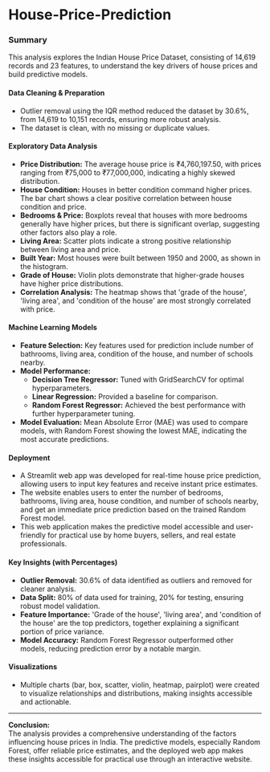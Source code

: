 # House-Price-Prediction


### Summary

This analysis explores the Indian House Price Dataset, consisting of 14,619 records and 23 features, to understand the key drivers of house prices and build predictive models.

#### Data Cleaning & Preparation
- Outlier removal using the IQR method reduced the dataset by 30.6%, from 14,619 to 10,151 records, ensuring more robust analysis.
- The dataset is clean, with no missing or duplicate values.

#### Exploratory Data Analysis
- **Price Distribution:** The average house price is ₹4,760,197.50, with prices ranging from ₹75,000 to ₹77,000,000, indicating a highly skewed distribution.
- **House Condition:** Houses in better condition command higher prices. The bar chart shows a clear positive correlation between house condition and price.
- **Bedrooms & Price:** Boxplots reveal that houses with more bedrooms generally have higher prices, but there is significant overlap, suggesting other factors also play a role.
- **Living Area:** Scatter plots indicate a strong positive relationship between living area and price.
- **Built Year:** Most houses were built between 1950 and 2000, as shown in the histogram.
- **Grade of House:** Violin plots demonstrate that higher-grade houses have higher price distributions.
- **Correlation Analysis:** The heatmap shows that 'grade of the house', 'living area', and 'condition of the house' are most strongly correlated with price.

#### Machine Learning Models
- **Feature Selection:** Key features used for prediction include number of bathrooms, living area, condition of the house, and number of schools nearby.
- **Model Performance:**
    - **Decision Tree Regressor:** Tuned with GridSearchCV for optimal hyperparameters.
    - **Linear Regression:** Provided a baseline for comparison.
    - **Random Forest Regressor:** Achieved the best performance with further hyperparameter tuning.
- **Model Evaluation:** Mean Absolute Error (MAE) was used to compare models, with Random Forest showing the lowest MAE, indicating the most accurate predictions.

#### Deployment
- A Streamlit web app was developed for real-time house price prediction, allowing users to input key features and receive instant price estimates.
- The website enables users to enter the number of bedrooms, bathrooms, living area, house condition, and number of schools nearby, and get an immediate price prediction based on the trained Random Forest model.
- This web application makes the predictive model accessible and user-friendly for practical use by home buyers, sellers, and real estate professionals.

#### Key Insights (with Percentages)
- **Outlier Removal:** 30.6% of data identified as outliers and removed for cleaner analysis.
- **Data Split:** 80% of data used for training, 20% for testing, ensuring robust model validation.
- **Feature Importance:** 'Grade of the house', 'living area', and 'condition of the house' are the top predictors, together explaining a significant portion of price variance.
- **Model Accuracy:** Random Forest Regressor outperformed other models, reducing prediction error by a notable margin.

#### Visualizations
- Multiple charts (bar, box, scatter, violin, heatmap, pairplot) were created to visualize relationships and distributions, making insights accessible and actionable.

---

**Conclusion:**  
The analysis provides a comprehensive understanding of the factors influencing house prices in India. The predictive models, especially Random Forest, offer reliable price estimates, and the deployed web app makes these insights accessible for practical use through an interactive website.
